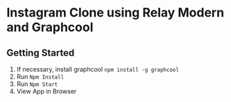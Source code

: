 # Instagram Clone using Relay Modern and Graphcool

## Getting Started

1. If necessary, install graphcool `npm install -g graphcool`
2. Run `Npm Install`
3. Run `Npm Start`
4. View App in Browser
 
